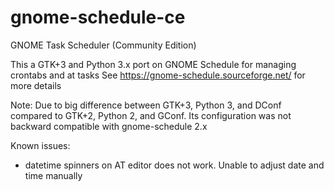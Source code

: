 # gnome-schedule-ce
GNOME Task Scheduler (Community Edition)

This a GTK+3 and Python 3.x port on GNOME Schedule for managing crontabs and at tasks
See https://gnome-schedule.sourceforge.net/ for more details

Note: Due to big difference between GTK+3, Python 3, and DConf compared to GTK+2, Python 2, and GConf. Its configuration was not backward compatible with gnome-schedule 2.x

Known issues:
* datetime spinners on AT editor does not work. Unable to adjust date and time manually

